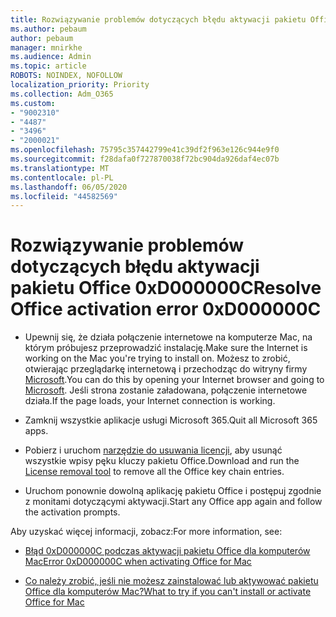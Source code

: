 ```yaml
---
title: Rozwiązywanie problemów dotyczących błędu aktywacji pakietu Office 0xD000000C
ms.author: pebaum
author: pebaum
manager: mnirkhe
ms.audience: Admin
ms.topic: article
ROBOTS: NOINDEX, NOFOLLOW
localization_priority: Priority
ms.collection: Adm_O365
ms.custom:
- "9002310"
- "4487"
- "3496"
- "2000021"
ms.openlocfilehash: 75795c357442799e41c39df2f963e126c944e9f0
ms.sourcegitcommit: f28dafa0f727870038f72bc904da926daf4ec07b
ms.translationtype: MT
ms.contentlocale: pl-PL
ms.lasthandoff: 06/05/2020
ms.locfileid: "44582569"
---
```

# <a name="resolve-office-activation-error-0xd000000c"></a><span data-ttu-id="12054-102">Rozwiązywanie problemów dotyczących błędu aktywacji pakietu Office 0xD000000C</span><span class="sxs-lookup"><span data-stu-id="12054-102">Resolve Office activation error 0xD000000C</span></span>

- <span data-ttu-id="12054-103">Upewnij się, że działa połączenie internetowe na komputerze Mac, na którym próbujesz przeprowadzić instalację.</span><span class="sxs-lookup"><span data-stu-id="12054-103">Make sure the Internet is working on the Mac you're trying to install on.</span></span> <span data-ttu-id="12054-104">Możesz to zrobić, otwierając przeglądarkę internetową i przechodząc do witryny firmy [Microsoft](https://www.microsoft.com).</span><span class="sxs-lookup"><span data-stu-id="12054-104">You can do this by opening your Internet browser and going to [Microsoft](https://www.microsoft.com).</span></span> <span data-ttu-id="12054-105">Jeśli strona zostanie załadowana, połączenie internetowe działa.</span><span class="sxs-lookup"><span data-stu-id="12054-105">If the page loads, your Internet connection is working.</span></span>

- <span data-ttu-id="12054-106">Zamknij wszystkie aplikacje usługi Microsoft 365.</span><span class="sxs-lookup"><span data-stu-id="12054-106">Quit all Microsoft 365 apps.</span></span>

- <span data-ttu-id="12054-107">Pobierz i uruchom [narzędzie do usuwania licencji](https://go.microsoft.com/fwlink/?linkid=849815), aby usunąć wszystkie wpisy pęku kluczy pakietu Office.</span><span class="sxs-lookup"><span data-stu-id="12054-107">Download and run the [License removal tool](https://go.microsoft.com/fwlink/?linkid=849815) to remove all the Office key chain entries.</span></span>

- <span data-ttu-id="12054-108">Uruchom ponownie dowolną aplikację pakietu Office i postępuj zgodnie z monitami dotyczącymi aktywacji.</span><span class="sxs-lookup"><span data-stu-id="12054-108">Start any Office app again and follow the activation prompts.</span></span>

<span data-ttu-id="12054-109">Aby uzyskać więcej informacji, zobacz:</span><span class="sxs-lookup"><span data-stu-id="12054-109">For more information, see:</span></span>

- [<span data-ttu-id="12054-110">Błąd 0xD000000C podczas aktywacji pakietu Office dla komputerów Mac</span><span class="sxs-lookup"><span data-stu-id="12054-110">Error 0xD000000C when activating Office for Mac</span></span>](https://support.office.com/article/error-0xd000000c-when-activating-office-for-mac-da865931-4658-4829-ba2d-8133390c6d25)

- [<span data-ttu-id="12054-111">Co należy zrobić, jeśli nie możesz zainstalować lub aktywować pakietu Office dla komputerów Mac?</span><span class="sxs-lookup"><span data-stu-id="12054-111">What to try if you can't install or activate Office for Mac</span></span>](https://support.office.com/article/what-to-try-if-you-can-t-install-or-activate-office-for-mac-5efba2b4-b1e6-4e5f-bf3c-6ab945d03dea)
